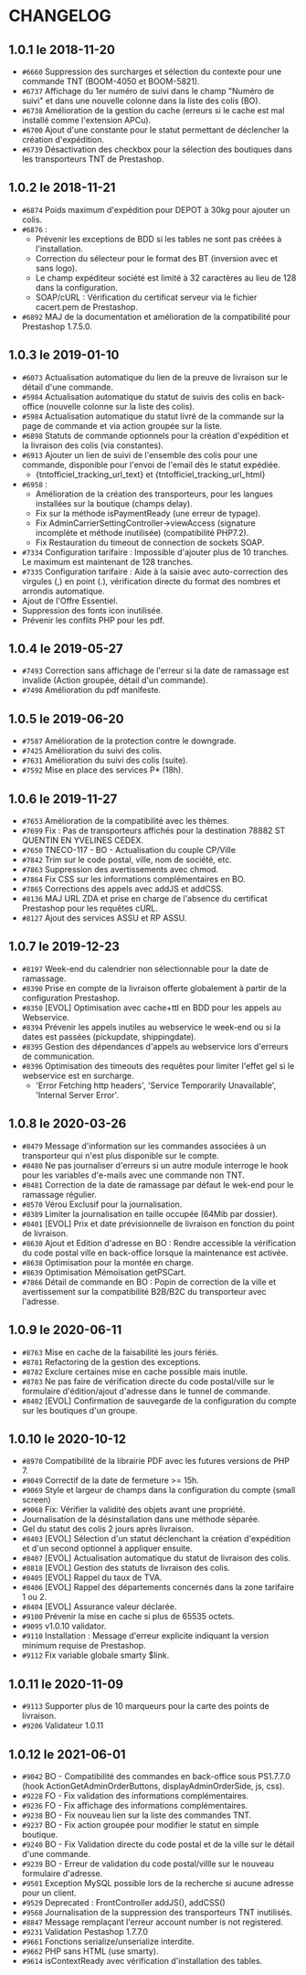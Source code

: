 




# CHANGELOG




## 1.0.1 le 2018-11-20

- `#6660` Suppression des surcharges et sélection du contexte pour une commande TNT (BOOM-4050 et BOOM-5821).
- `#6737` Affichage du 1er numéro de suivi dans le champ "Numéro de suivi" et dans une nouvelle colonne dans la liste des colis (BO).
- `#6738` Amélioration de la gestion du cache (erreurs si le cache est mal installé comme l'extension APCu).
- `#6700` Ajout d'une constante pour le statut permettant de déclencher la création d'expédition.
- `#6739` Désactivation des checkbox pour la sélection des boutiques dans les transporteurs TNT de Prestashop.




## 1.0.2 le 2018-11-21

- `#6874` Poids maximum d'expédition pour DEPOT à 30kg pour ajouter un colis.
- `#6876` :
  - Prévenir les exceptions de BDD si les tables ne sont pas créées à l'installation.
  - Correction du sélecteur pour le format des BT (inversion avec et sans logo).
  - Le champ expéditeur société est limité à 32 caractères au lieu de 128 dans la configuration.
  - SOAP/cURL : Vérification du certificat serveur via le fichier cacert.pem de Prestashop.
- `#6892` MAJ de la documentation et amélioration de la compatibilité pour Prestashop 1.7.5.0.




## 1.0.3 le 2019-01-10

- `#6073` Actualisation automatique du lien de la preuve de livraison sur le détail d'une commande.
- `#5984` Actualisation automatique du statut de suivis des colis en back-office (nouvelle colonne sur la liste des colis).
- `#5984` Actualisation automatique du statut livré de la commande sur la page de commande et via action groupée sur la liste.
- `#6898` Statuts de commande optionnels pour la création d'expédition et la livraison des colis (via constantes).
- `#6913` Ajouter un lien de suivi de l'ensemble des colis pour une commande, disponible pour l'envoi de l'email dès le statut expédiée.
  - {tntofficiel_tracking_url_text} et {tntofficiel_tracking_url_html}
- `#6958` :
  - Amélioration de la création des transporteurs, pour les langues installées sur la boutique (champs delay).
  - Fix sur la méthode isPaymentReady (une erreur de typage).
  - Fix AdminCarrierSettingController->viewAccess (signature incomplète et méthode inutilisée) (compatibilité PHP7.2).
  - Fix Restauration du timeout de connection de sockets SOAP.
- `#7334` Configuration tarifaire : Impossible d'ajouter plus de 10 tranches. Le maximum est maintenant de 128 tranches.
- `#7335` Configuration tarifaire : Aide à la saisie avec auto-correction des virgules (,) en point (.), vérification directe du format des nombres et arrondis automatique.
- Ajout de l'Offre Essentiel.
- Suppression des fonts icon inutilisée.
- Prévenir les conflits PHP pour les pdf.




## 1.0.4 le 2019-05-27

- `#7493` Correction sans affichage de l'erreur si la date de ramassage est invalide (Action groupée, détail d'un commande).
- `#7498` Amélioration du pdf manifeste.




## 1.0.5 le 2019-06-20

- `#7587` Amélioration de la protection contre le downgrade.
- `#7425` Amélioration du suivi des colis.
- `#7631` Amélioration du suivi des colis (suite).
- `#7592` Mise en place des services P* (18h).




## 1.0.6 le 2019-11-27

- `#7653` Amélioration de la compatibilité avec les thèmes.
- `#7699` Fix : Pas de transporteurs affichés pour la destination 78882 ST QUENTIN EN YVELINES CEDEX.
- `#7650` TNECO-117 - BO - Actualisation du couple CP/Ville
- `#7842` Trim sur le code postal, ville, nom de société, etc.
- `#7863` Suppression des avertissements avec chmod.
- `#7864` Fix CSS sur les informations complémentaires en BO.
- `#7865` Corrections des appels avec addJS et addCSS.
- `#8136` MAJ URL ZDA et prise en charge de l'absence du certificat Prestashop pour les requêtes cURL.
- `#8127` Ajout des services ASSU et RP ASSU.




## 1.0.7 le 2019-12-23

- `#8197` Week-end du calendrier non sélectionnable pour la date de ramassage.
- `#8390` Prise en compte de la livraison offerte globalement à partir de la configuration Prestashop.
- `#8350` [EVOL] Optimisation avec cache+ttl en BDD pour les appels au Webservice.
- `#8394` Prévenir les appels inutiles au webservice le week-end ou si la dates est passées (pickupdate, shippingdate).
- `#8395` Gestion des dépendances d'appels au webservice lors d'erreurs de communication.
- `#8396` Optimisation des timeouts des requêtes pour limiter l'effet gel si le webservice est en surcharge.
  - 'Error Fetching http headers', 'Service Temporarily Unavailable', 'Internal Server Error'.




## 1.0.8 le 2020-03-26

- `#8479` Message d'information sur les commandes associées à un transporteur qui n'est plus disponible sur le compte.
- `#8480` Ne pas journaliser d'erreurs si un autre module interroge le hook pour les variables d'e-mails avec une commande non TNT.
- `#8481` Correction de la date de ramassage par défaut le wek-end pour le ramassage régulier.
- `#8570` Vérou Exclusif pour la journalisation.
- `#8389` Limiter la journalisation en taille occupée (64Mib par dossier).
- `#8401` [EVOL] Prix et date prévisionnelle de livraison en fonction du point de livraison.
- `#8630` Ajout et Edition d'adresse en BO : Rendre accessible la vérification du code postal ville en back-office lorsque la maintenance est activée.
- `#8638` Optimisation pour la montée en charge.
- `#8639` Optimisation Mémoïsation getPSCart.
- `#7866` Détail de commande en BO : Popin de correction de la ville et avertissement sur la compatibilité B2B/B2C du transporteur avec l'adresse.




## 1.0.9 le 2020-06-11

- `#8763` Mise en cache de la faisabilité les jours fériés.
- `#8781` Refactoring de la gestion des exceptions.
- `#8782` Exclure certaines mise en cache possible mais inutile.
- `#8783` Ne pas faire de vérification directe du code postal/ville sur le formulaire d'édition/ajout d'adresse dans le tunnel de commande.
- `#8402` [EVOL] Confirmation de sauvegarde de la configuration du compte sur les boutiques d'un groupe.




## 1.0.10 le 2020-10-12

- `#8970` Compatibilité de la librairie PDF avec les futures versions de PHP 7.
- `#9049` Correctif de la date de fermeture >= 15h.
- `#9069` Style et largeur de champs dans la configuration du compte (small screen)
- `#9068` Fix: Vérifier la validité des objets avant une propriété.
- Journalisation de la désinstallation dans une méthode séparée.
- Gel du statut des colis 2 jours après livraison.
- `#8403` [EVOL] Sélection d'un statut déclenchant la création d'expédition et d'un second optionnel à appliquer ensuite.
- `#8407` [EVOL] Actualisation automatique du statut de livraison des colis.
- `#8818` [EVOL] Gestion des statuts de livraison des colis.
- `#8405` [EVOL] Rappel du taux de TVA.
- `#8406` [EVOL] Rappel des départements concernés dans la zone tarifaire 1 ou 2.
- `#8404` [EVOL] Assurance valeur déclarée.
- `#9100` Prévenir la mise en cache si plus de 65535 octets.
- `#9095` v1.0.10 validator.
- `#9110` Installation : Message d'erreur explicite indiquant la version minimum requise de Prestashop.
- `#9112` Fix variable globale smarty $link.




## 1.0.11 le 2020-11-09

- `#9113` Supporter plus de 10 marqueurs pour la carte des points de livraison.
- `#9206` Validateur 1.0.11




## 1.0.12 le 2021-06-01

- `#9042` BO - Compatibilité des commandes en back-office sous PS1.7.7.0 (hook ActionGetAdminOrderButtons, displayAdminOrderSide, js, css).
- `#9228` FO - Fix validation des informations complémentaires.
- `#9236` FO - Fix affichage des informations complémentaires.
- `#9238` BO - Fix nouveau lien sur la liste des commandes TNT.
- `#9237` BO - Fix action groupée pour modifier le statut en simple boutique.
- `#9240` BO - Fix Validation directe du code postal et de la ville sur le détail d'une commande.
- `#9239` BO - Erreur de validation du code postal/villle sur le nouveau formulaire d'adresse.
- `#9501` Exception MySQL possible lors de la recherche si aucune adresse pour un client.
- `#9529` Deprecated : FrontController addJS(), addCSS()
- `#9568` Journalisation de la suppression des transporteurs TNT inutilisés.
- `#8847` Message remplaçant l'erreur account number is not registered.
- `#9231` Validation Pestashop 1.7.7.0
- `#9661` Fonctions serialize/unserialize interdite.
- `#9662` PHP sans HTML (use smarty).
- `#9614` isContextReady avec vérification d'installation des tables.
